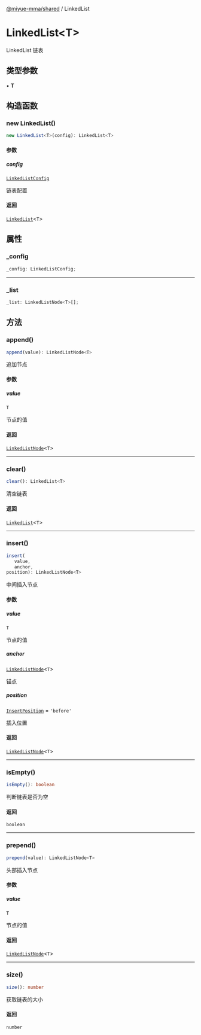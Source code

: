 [@miyue-mma/shared](../index.md) / LinkedList

# LinkedList\<T\>

LinkedList
链表

## 类型参数

• **T**

## 构造函数

### new LinkedList()

```ts
new LinkedList<T>(config): LinkedList<T>
```

#### 参数

##### config

[`LinkedListConfig`](../interfaces/LinkedListConfig.md)

链表配置

#### 返回

[`LinkedList`](LinkedList.md)\<`T`\>

## 属性

### \_config

```ts
_config: LinkedListConfig;
```

***

### \_list

```ts
_list: LinkedListNode<T>[];
```

## 方法

### append()

```ts
append(value): LinkedListNode<T>
```

追加节点

#### 参数

##### value

`T`

节点的值

#### 返回

[`LinkedListNode`](../interfaces/LinkedListNode.md)\<`T`\>

***

### clear()

```ts
clear(): LinkedList<T>
```

清空链表

#### 返回

[`LinkedList`](LinkedList.md)\<`T`\>

***

### insert()

```ts
insert(
   value, 
   anchor, 
position): LinkedListNode<T>
```

中间插入节点

#### 参数

##### value

`T`

节点的值

##### anchor

[`LinkedListNode`](../interfaces/LinkedListNode.md)\<`T`\>

锚点

##### position

[`InsertPosition`](../type-aliases/InsertPosition.md) = `'before'`

插入位置

#### 返回

[`LinkedListNode`](../interfaces/LinkedListNode.md)\<`T`\>

***

### isEmpty()

```ts
isEmpty(): boolean
```

判断链表是否为空

#### 返回

`boolean`

***

### prepend()

```ts
prepend(value): LinkedListNode<T>
```

头部插入节点

#### 参数

##### value

`T`

节点的值

#### 返回

[`LinkedListNode`](../interfaces/LinkedListNode.md)\<`T`\>

***

### size()

```ts
size(): number
```

获取链表的大小

#### 返回

`number`
